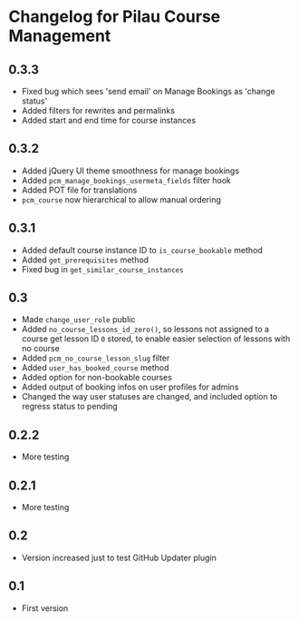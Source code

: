 # Changelog for Pilau Course Management

## 0.3.3
* Fixed bug which sees 'send email' on Manage Bookings as 'change status'
* Added filters for rewrites and permalinks
* Added start and end time for course instances

## 0.3.2
* Added jQuery UI theme smoothness for manage bookings
* Added `pcm_manage_bookings_usermeta_fields` filter hook
* Added POT file for translations
* `pcm_course` now hierarchical to allow manual ordering

## 0.3.1
* Added default course instance ID to `is_course_bookable` method
* Added `get_prerequisites` method
* Fixed bug in `get_similar_course_instances`

## 0.3
* Made `change_user_role` public
* Added `no_course_lessons_id_zero()`, so lessons not assigned to a course get lesson ID `0` stored, to enable easier selection of lessons with no course
* Added `pcm_no_course_lesson_slug` filter
* Added `user_has_booked_course` method
* Added option for non-bookable courses
* Added output of booking infos on user profiles for admins
* Changed the way user statuses are changed, and included option to regress status to pending

## 0.2.2
* More testing

## 0.2.1
* More testing

## 0.2
* Version increased just to test GitHub Updater plugin

## 0.1
* First version
